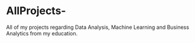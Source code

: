 # AllProjects-
All of my projects regarding Data Analysis, Machine Learning and Business Analytics from my education. 
